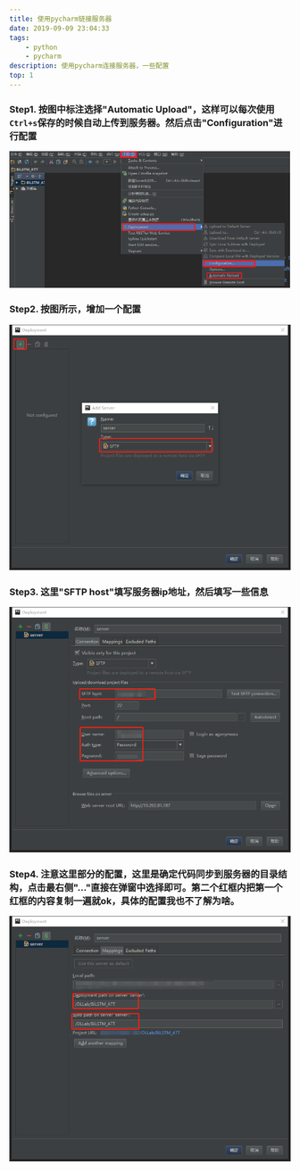 ```yaml
---
title: 使用pycharm链接服务器
date: 2019-09-09 23:04:33
tags:
    - python 
    - pycharm
description: 使用pycharm连接服务器，一些配置
top: 1
---
```


### Step1. 按图中标注选择"Automatic Upload"，这样可以每次使用`Ctrl+s`保存的时候自动上传到服务器。然后点击"Configuration"进行配置

![image](use-pycharm-connect-server/1.png)

### Step2. 按图所示，增加一个配置

![image](use-pycharm-connect-server/2.png)


### Step3. 这里"SFTP host"填写服务器ip地址，然后填写一些信息

![image](use-pycharm-connect-server/3.png)


### Step4. 注意这里部分的配置，这里是确定代码同步到服务器的目录结构，点击最右侧"..."直接在弹窗中选择即可。第二个红框内把第一个红框的内容复制一遍就ok，具体的配置我也不了解为啥。

![image](use-pycharm-connect-server/4.png)